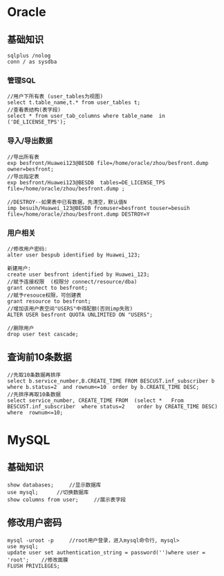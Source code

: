 # Oracle
## 基础知识
	sqlplus /nolog 
	conn / as sysdba

### 管理SQL
	//用户下所有表 (user_tables为视图)
	select t.table_name,t.* from user_tables t;
	//查看表结构(表字段)
	select * from user_tab_columns where table_name  in ('DE_LICENSE_TPS');
	

### 导入/导出数据
	//导出所有表
	exp besfront/Huawei123@BESDB file=/home/oracle/zhou/besfront.dump owner=besfront;
	//导出指定表
	exp besfront/Huawei123@BESDB  tables=DE_LICENSE_TPS file=/home/oracle/zhou/besfront.dump ;

	//DESTROY--如果表中已有数据，先清空，默认值N
	imp besuih/Huawei_123@BESDB fromuser=besfront touser=besuih file=/home/oracle/zhou/besfront.dump DESTROY=Y

### 用户相关
	//修改用户密码:
	alter user bespub identified by Huawei_123;

	新建用户:
	create user besfront identified by Huawei_123;
	//赋予连接权限  (权限分 connect/resource/dba)
	grant connect to besfront;
	//赋予resouce权限，可创建表
	grant resource to besfront;
	//增加该用户表空间"USERS"中得配额(否则imp失败)
	ALTER USER besfront QUOTA UNLIMITED ON "USERS";

	//删除用户
	drop user test cascade;

## 查询前10条数据
	//先取10条数据再排序
	select b.service_number,B.CREATE_TIME FROM BESCUST.inf_subscriber b where b.status=2  and rownum<=10  order by b.CREATE_TIME DESC;
	//先排序再取10条数据
	select service_number, CREATE_TIME FROM  (select *   From BESCUST.inf_subscriber  where status=2    order by CREATE_TIME DESC) where  rownum<=10;


	
# MySQL
## 基础知识
	show databases;		//显示数据库
	use mysql;		//切换数据库
	show columns from user;		//展示表字段

## 修改用户密码
	mysql -uroot -p		//root用户登录，进入mysql命令行, mysql>
	use mysql;
	update user set authentication_string = password('')where user = 'root';	//修改面膜
	FLUSH PRIVILEGES;
	
	
